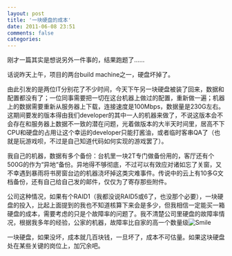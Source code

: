 ```yaml
---
layout: post
title: '一块硬盘的成本'
date: 2011-06-08 23:51
comments: false
categories: 
---
```

    

刚才一篇其实是想说另外一件事的，结果跑题了……

话说昨天上午，项目的两台build machine之一，硬盘坏掉了。

由此引发的是两位IT分别花了不少时间，今天下午另一块硬盘被装了回来，数据和配置都没有了；一位同事需要把一切在这台机器上做过的配置，重新做一遍；机器上的数据需要重新从服务器上下载，连接速度是100Mbps，数据量是230G左右。这期间要发的版本得由我们developer的其中一人的机器来做了，不说这版本会不会存在和服务器上数据不一致的潜在问题，光着做版本的大半天时间里，居高不下CPU和硬盘的占用让这个幸运的developer只能打酱油，或者临时客串QA了（也就是玩游戏呗，不过是自己知道代码如何实现的游戏罢了）。

我自己的机器，数据有多个备份：台机里一块2T专门做备份用的，客厅还有个500G的作为“异地“备份。异地得不够彻底，不过可以有效应对诸如忘了关窗，又不幸遇到暴雨将书房窗台边的机器浇坏掉这类灾难事件。传说中的云上有10多G文档备份，还有自己给自己发的邮件，仅仅为了寄存那些附件。

公司这种情况，如果有个RAID1（我都没说RAID5或6了，也没那个必要），一块硬盘的投入，比起上面提到的我也不知道核算下来会是多少，但我相信一定能买一箱硬盘的成本，需要考虑的只是个故障率的问题了。我不清楚公司里硬盘的故障率情况，根据我多年的经验，公家的机器，故障率比自家的高一个数量级![Smile](http://qingpei.me/images/in_post/wlEmoticon-smile.png)

一块硬盘，如果没坏，成本就几百块钱，一旦坏了，成本不可估量。如果这块硬盘处在某些关键的岗位上，加冗余吧。
